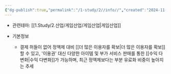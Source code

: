 ```yaml
---
{"dg-publish":true,"permalink":"/1-study/2//info//","created":"2024-11-20T21:02:27.783+09:00","updated":"2025-06-03T20:07:20.000+09:00"}
---
```


- 관련테마: [[1.Study/2.산업/게임산업/게임산업\|게임산업]]

- 기본정보
	- 결제 허들이 없어 정액제 대비 [[더 많은 이용자를 확보\|더 많은 이용자를 확보]]할 수 있고, '이용권' 대신 다양한 아이템 및 부가 서비스 판매를 통한 [[수익 다변화\|수익 다변화]]가 가능하며, 최근 정액제보다는 부분 유료화 비중이 높아지는 추세